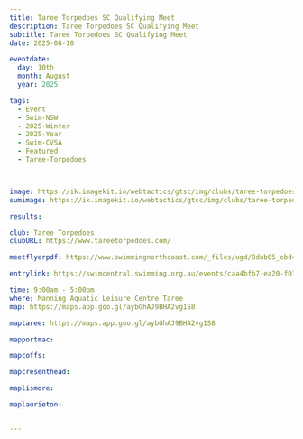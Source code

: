 ```yaml
---
title: Taree Torpedoes SC Qualifying Meet 
description: Taree Torpedoes SC Qualifying Meet 
subtitle: Taree Torpedoes SC Qualifying Meet 
date: 2025-08-10

eventdate:
  day: 10th
  month: August
  year: 2025

tags:
  - Event
  - Swim-NSW
  - 2025-Winter
  - 2025-Year
  - Swim-CVSA
  - Featured
  - Taree-Torpedoes



image: https://ik.imagekit.io/webtactics/gtsc/img/clubs/taree-torpedoes-600x400.jpg
sumimage: https://ik.imagekit.io/webtactics/gtsc/img/clubs/taree-torpedoes-400x600.jpg

results: 

club: Taree Torpedoes
clubURL: https://www.tareetorpedoes.com/

meetflyerpdf: https://www.swimmingnorthcoast.com/_files/ugd/8dab05_ebd4bd2332da4e2396e2f01c4abae010.pdf

entrylink: https://swimcentral.swimming.org.au/events/caa4bfb7-ea20-f011-998a-7c1e528a8044/nominations

time: 9:00am - 5:00pm
where: Manning Aquatic Leisure Centre Taree
map: https://maps.app.goo.gl/aybGhAJ9BHA2vg1S8

maptaree: https://maps.app.goo.gl/aybGhAJ9BHA2vg1S8

mapportmac:

mapcoffs:

mapcresenthead:

maplismore: 

maplaurieton: 


---
```



